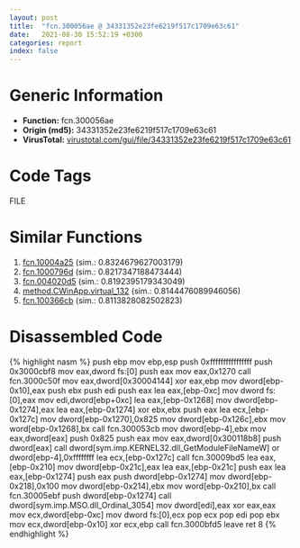 ```yaml
---
layout: post
title:  "fcn.300056ae @ 34331352e23fe6219f517c1709e63c61"
date:   2021-08-30 15:52:19 +0300
categories: report
index: false
---
```


# Generic Information
- **Function:** fcn.300056ae
- **Origin (md5):** 34331352e23fe6219f517c1709e63c61
- **VirusTotal:** [virustotal.com/gui/file/34331352e23fe6219f517c1709e63c61][virustotal_ref]

# Code Tags
<span class="tag" id="FILE">FILE</span>


# Similar Functions

1. [fcn.10004a25][similar_1_ref] (sim.: 0.8324679627003179)
2. [fcn.1000796d][similar_2_ref] (sim.: 0.8217347188473444)
3. [fcn.004020d5][similar_3_ref] (sim.: 0.8192395179343049)
4. [method.CWinApp.virtual\_132][similar_4_ref] (sim.: 0.8144476089946056)
5. [fcn.100366cb][similar_5_ref] (sim.: 0.8113828082502823)


# Disassembled Code

{% highlight nasm %}
push ebp
mov ebp,esp
push 0xffffffffffffffff
push 0x3000cbf8
mov eax,dword fs:[0]
push eax
mov eax,0x1270
call fcn.3000c50f
mov eax,dword[0x30004144]
xor eax,ebp
mov dword[ebp-0x10],eax
push ebx
push edi
push eax
lea eax,[ebp-0xc]
mov dword fs:[0],eax
mov edi,dword[ebp+0xc]
lea eax,[ebp-0x1268]
mov dword[ebp-0x1274],eax
lea eax,[ebp-0x1274]
xor ebx,ebx
push eax
lea ecx,[ebp-0x127c]
mov dword[ebp-0x1270],0x825
mov dword[ebp-0x126c],ebx
mov word[ebp-0x1268],bx
call fcn.300053cb
mov dword[ebp-4],ebx
mov eax,dword[eax]
push 0x825
push eax
mov eax,dword[0x300118b8]
push dword[eax]
call dword[sym.imp.KERNEL32.dll_GetModuleFileNameW]
or dword[ebp-4],0xffffffff
lea ecx,[ebp-0x127c]
call fcn.30009bd5
lea eax,[ebp-0x210]
mov dword[ebp-0x21c],eax
lea eax,[ebp-0x21c]
push eax
lea eax,[ebp-0x1274]
push eax
push dword[ebp-0x1274]
mov dword[ebp-0x218],0x100
mov dword[ebp-0x214],ebx
mov word[ebp-0x210],bx
call fcn.30005ebf
push dword[ebp-0x1274]
call dword[sym.imp.MSO.dll_Ordinal_3054]
mov dword[edi],eax
xor eax,eax
mov ecx,dword[ebp-0xc]
mov dword fs:[0],ecx
pop ecx
pop edi
pop ebx
mov ecx,dword[ebp-0x10]
xor ecx,ebp
call fcn.3000bfd5
leave 
ret 8
{% endhighlight %}


[similar_1_ref]: /report/fcn.10004a25@481b545f5c18f2fce1caac67ddc419e8
[similar_2_ref]: /report/fcn.1000796d@481b545f5c18f2fce1caac67ddc419e8
[similar_3_ref]: /report/fcn.004020d5@6c5b0418e4a4c57d99cda47d2717045d
[similar_4_ref]: /report/method.CWinApp.virtual_132@e5d49e0823e602f2ee948ac39d32c1eb
[similar_5_ref]: /report/fcn.100366cb@a0ac129ff3ea4c0dfa9529c259a9502c
[virustotal_ref]: https://www.virustotal.com/gui/file/34331352e23fe6219f517c1709e63c61